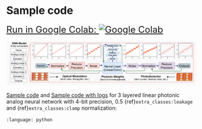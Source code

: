 # Sample code

<a href="https://colab.research.google.com/github/Vivswan/AnalogVNN/blob/v1.0.0/docs/_static/AnalogVNN_Demo.ipynb" style="font-size:24px;">
Run in Google Colab:
<img alt="Google Colab" src="https://www.tensorflow.org/images/colab_logo_32px.png" style="vertical-align: bottom;">
</a>

![3 Layered Linear Photonic Analog Neural Network](_static/analogvnn_model.png)

[Sample code](https://github.com/Vivswan/AnalogVNN/blob/v1.0.0/sample_code.py)
and
[Sample code with logs](https://github.com/Vivswan/AnalogVNN/blob/v1.0.0/sample_code_with_logs.py)
for 3 layered linear photonic analog neural network with 4-bit precision,
0.5 {ref}`extra_classes:leakage` and {ref}`extra_classes:clamp`
normalization:

```{literalinclude} ../sample_code.py
:language: python
```
